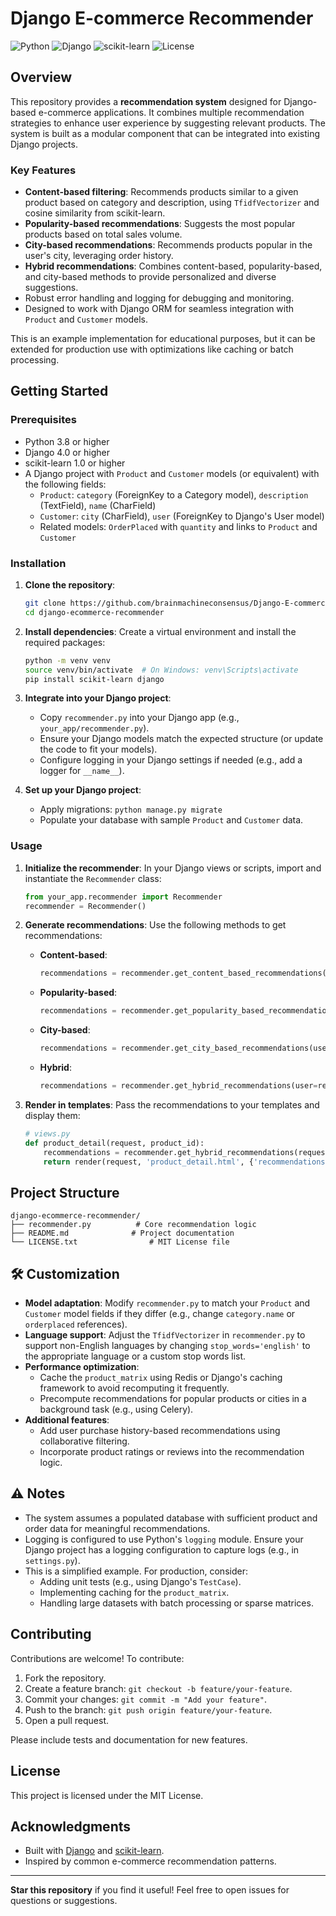 # Django E-commerce Recommender

![Python](https://img.shields.io/badge/python-3.8%2B-blue.svg) ![Django](https://img.shields.io/badge/django-4.0%2B-green.svg) ![scikit-learn](https://img.shields.io/badge/scikit--learn-1.0%2B-orange.svg) ![License](https://img.shields.io/badge/license-MIT-blue.svg)

## Overview

This repository provides a **recommendation system** designed for Django-based e-commerce applications. It combines multiple recommendation strategies to enhance user experience by suggesting relevant products. The system is built as a modular component that can be integrated into existing Django projects.

### Key Features
- **Content-based filtering**: Recommends products similar to a given product based on category and description, using `TfidfVectorizer` and cosine similarity from scikit-learn.
- **Popularity-based recommendations**: Suggests the most popular products based on total sales volume.
- **City-based recommendations**: Recommends products popular in the user's city, leveraging order history.
- **Hybrid recommendations**: Combines content-based, popularity-based, and city-based methods to provide personalized and diverse suggestions.
- Robust error handling and logging for debugging and monitoring.
- Designed to work with Django ORM for seamless integration with `Product` and `Customer` models.

This is an example implementation for educational purposes, but it can be extended for production use with optimizations like caching or batch processing.

##  Getting Started

### Prerequisites
- Python 3.8 or higher
- Django 4.0 or higher
- scikit-learn 1.0 or higher
- A Django project with `Product` and `Customer` models (or equivalent) with the following fields:
  - `Product`: `category` (ForeignKey to a Category model), `description` (TextField), `name` (CharField)
  - `Customer`: `city` (CharField), `user` (ForeignKey to Django's User model)
  - Related models: `OrderPlaced` with `quantity` and links to `Product` and `Customer`

### Installation

1. **Clone the repository**:
   ```bash
   git clone https://github.com/brainmachineconsensus/Django-E-commerce-Recommender.git
   cd django-ecommerce-recommender
   ```

2. **Install dependencies**:
   Create a virtual environment and install the required packages:
   ```bash
   python -m venv venv
   source venv/bin/activate  # On Windows: venv\Scripts\activate
   pip install scikit-learn django

   ```

3. **Integrate into your Django project**:
   - Copy `recommender.py` into your Django app (e.g., `your_app/recommender.py`).
   - Ensure your Django models match the expected structure (or update the code to fit your models).
   - Configure logging in your Django settings if needed (e.g., add a logger for `__name__`).

4. **Set up your Django project**:
   - Apply migrations: `python manage.py migrate`
   - Populate your database with sample `Product` and `Customer` data.

### Usage

1. **Initialize the recommender**:
   In your Django views or scripts, import and instantiate the `Recommender` class:
   ```python
   from your_app.recommender import Recommender
   recommender = Recommender()
   ```

2. **Generate recommendations**:
   Use the following methods to get recommendations:
   - **Content-based**:
     ```python
     recommendations = recommender.get_content_based_recommendations(product_id=1, num_recommendations=5)
     ```
   - **Popularity-based**:
     ```python
     recommendations = recommender.get_popularity_based_recommendations(num_recommendations=5)
     ```
   - **City-based**:
     ```python
     recommendations = recommender.get_city_based_recommendations(user=request.user, num_recommendations=5)
     ```
   - **Hybrid**:
     ```python
     recommendations = recommender.get_hybrid_recommendations(user=request.user, product_id=1, num_recommendations=5)
     ```

3. **Render in templates**:
   Pass the recommendations to your templates and display them:
   ```python
   # views.py
   def product_detail(request, product_id):
       recommendations = recommender.get_hybrid_recommendations(request.user, product_id)
       return render(request, 'product_detail.html', {'recommendations': recommendations})
   ```

## Project Structure

```
django-ecommerce-recommender/
├── recommender.py          # Core recommendation logic
├── README.md              # Project documentation
└── LICENSE.txt                # MIT License file
```

## 🛠️ Customization

- **Model adaptation**: Modify `recommender.py` to match your `Product` and `Customer` model fields if they differ (e.g., change `category.name` or `orderplaced` references).
- **Language support**: Adjust the `TfidfVectorizer` in `recommender.py` to support non-English languages by changing `stop_words='english'` to the appropriate language or a custom stop words list.
- **Performance optimization**:
  - Cache the `product_matrix` using Redis or Django's caching framework to avoid recomputing it frequently.
  - Precompute recommendations for popular products or cities in a background task (e.g., using Celery).
- **Additional features**:
  - Add user purchase history-based recommendations using collaborative filtering.
  - Incorporate product ratings or reviews into the recommendation logic.

## ⚠️ Notes

- The system assumes a populated database with sufficient product and order data for meaningful recommendations.
- Logging is configured to use Python's `logging` module. Ensure your Django project has a logging configuration to capture logs (e.g., in `settings.py`).
- This is a simplified example. For production, consider:
  - Adding unit tests (e.g., using Django's `TestCase`).
  - Implementing caching for the `product_matrix`.
  - Handling large datasets with batch processing or sparse matrices.

## Contributing

Contributions are welcome! To contribute:
1. Fork the repository.
2. Create a feature branch: `git checkout -b feature/your-feature`.
3. Commit your changes: `git commit -m "Add your feature"`.
4. Push to the branch: `git push origin feature/your-feature`.
5. Open a pull request.

Please include tests and documentation for new features.

## License

This project is licensed under the MIT License.

## Acknowledgments

- Built with [Django](https://www.djangoproject.com/) and [scikit-learn](https://scikit-learn.org/).
- Inspired by common e-commerce recommendation patterns.

---

**Star this repository** if you find it useful! Feel free to open issues for questions or suggestions.
